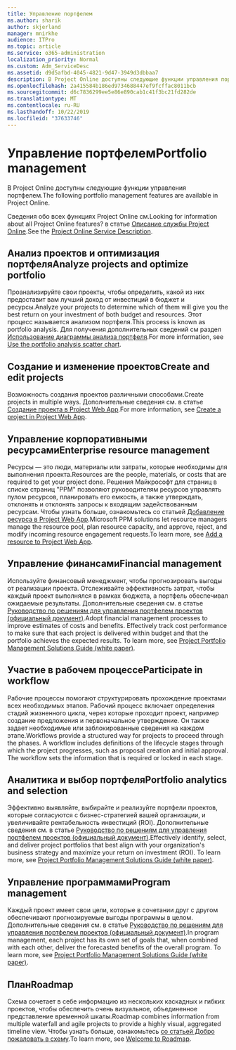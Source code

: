 ```yaml
---
title: Управление портфелем
ms.author: sharik
author: skjerland
manager: mnirkhe
audience: ITPro
ms.topic: article
ms.service: o365-administration
localization_priority: Normal
ms.custom: Adm_ServiceDesc
ms.assetid: d9d5afbd-4045-4821-9d47-3949d3dbbaa7
description: В Project Online доступны следующие функции управления портфелем.
ms.openlocfilehash: 2a415584b186ed9734688447ef9fcffac8011bcb
ms.sourcegitcommit: d6c7836299ee5e86e890cab1c41f3bc21fd282de
ms.translationtype: MT
ms.contentlocale: ru-RU
ms.lasthandoff: 10/22/2019
ms.locfileid: "37633746"
---
```

# <a name="portfolio-management"></a><span data-ttu-id="809c4-103">Управление портфелем</span><span class="sxs-lookup"><span data-stu-id="809c4-103">Portfolio management</span></span>

<span data-ttu-id="809c4-104">В Project Online доступны следующие функции управления портфелем.</span><span class="sxs-lookup"><span data-stu-id="809c4-104">The following portfolio management features are available in Project Online.</span></span>
  
<span data-ttu-id="809c4-105">Сведения обо всех функциях Project Online см.</span><span class="sxs-lookup"><span data-stu-id="809c4-105">Looking for information about all Project Online features?</span></span> <span data-ttu-id="809c4-106">в статье [Описание службы Project Online](project-online-service-description.md).</span><span class="sxs-lookup"><span data-stu-id="809c4-106">See the [Project Online Service Description](project-online-service-description.md).</span></span>
  
## <a name="analyze-projects-and-optimize-portfolio"></a><span data-ttu-id="809c4-107">Анализ проектов и оптимизация портфеля</span><span class="sxs-lookup"><span data-stu-id="809c4-107">Analyze projects and optimize portfolio</span></span>

<span data-ttu-id="809c4-108">Проанализируйте свои проекты, чтобы определить, какой из них предоставит вам лучший доход от инвестиций в бюджет и ресурсы.</span><span class="sxs-lookup"><span data-stu-id="809c4-108">Analyze your projects to determine which of them will give you the best return on your investment of both budget and resources.</span></span> <span data-ttu-id="809c4-109">Этот процесс называется анализом портфеля.</span><span class="sxs-lookup"><span data-stu-id="809c4-109">This process is known as portfolio analysis.</span></span> <span data-ttu-id="809c4-110">Для получения дополнительных сведений см раздел [Использование диаграммы анализа портфеля](http://go.microsoft.com/fwlink/?LinkID=823665&amp;clcid=0x409).</span><span class="sxs-lookup"><span data-stu-id="809c4-110">For more information, see [Use the portfolio analysis scatter chart](http://go.microsoft.com/fwlink/?LinkID=823665&amp;clcid=0x409).</span></span>
  
## <a name="create-and-edit-projects"></a><span data-ttu-id="809c4-111">Создание и изменение проектов</span><span class="sxs-lookup"><span data-stu-id="809c4-111">Create and edit projects</span></span>

<span data-ttu-id="809c4-112">Возможность создания проектов различными способами.</span><span class="sxs-lookup"><span data-stu-id="809c4-112">Create projects in multiple ways.</span></span> <span data-ttu-id="809c4-113">Дополнительные сведения см. в статье [Создание проекта в Project Web App](http://go.microsoft.com/fwlink/?LinkID=746895&amp;clcid=0x409).</span><span class="sxs-lookup"><span data-stu-id="809c4-113">For more information, see [Create a project in Project Web App](http://go.microsoft.com/fwlink/?LinkID=746895&amp;clcid=0x409).</span></span>
  
## <a name="enterprise-resource-management"></a><span data-ttu-id="809c4-114">Управление корпоративными ресурсами</span><span class="sxs-lookup"><span data-stu-id="809c4-114">Enterprise resource management</span></span>

<span data-ttu-id="809c4-115">Ресурсы — это люди, материалы или затраты, которые необходимы для выполнения проекта.</span><span class="sxs-lookup"><span data-stu-id="809c4-115">Resources are the people, materials, or costs that are required to get your project done.</span></span> <span data-ttu-id="809c4-116">Решения Майкрософт для страниц в списке страниц "PPM" позволяют руководителям ресурсов управлять пулом ресурсов, планировать его емкость, а также утверждать, отклонять и отклонять запросы к входящим задействованным ресурсам. Чтобы узнать больше, ознакомьтесь со статьей [Добавление ресурса в Project Web App](https://go.microsoft.com/fwlink/p/?LinkId=271320).</span><span class="sxs-lookup"><span data-stu-id="809c4-116">Microsoft PPM solutions let resource managers manage the resource pool, plan resource capacity, and approve, reject, and modify incoming resource engagement requests.To learn more, see [Add a resource to Project Web App](https://go.microsoft.com/fwlink/p/?LinkId=271320).</span></span>
  
## <a name="financial-management"></a><span data-ttu-id="809c4-117">Управление финансами</span><span class="sxs-lookup"><span data-stu-id="809c4-117">Financial management</span></span>

<span data-ttu-id="809c4-p105">Используйте финансовый менеджмент, чтобы прогнозировать выгоды от реализации проекта. Отслеживайте эффективность затрат, чтобы каждый проект выполнялся в рамках бюджета, а портфель обеспечивал ожидаемые результаты. Дополнительные сведения см. в статье [Руководство по решениям для управления портфелем проектов (официальный документ)](https://go.microsoft.com/fwlink/p/?LinkId=402633).</span><span class="sxs-lookup"><span data-stu-id="809c4-p105">Adopt financial management processes to improve estimates of costs and benefits. Effectively track cost performance to make sure that each project is delivered within budget and that the portfolio achieves the expected results. To learn more, see [Project Portfolio Management Solutions Guide (white paper)](https://go.microsoft.com/fwlink/p/?LinkId=402633).</span></span>
  
## <a name="participate-in-workflow"></a><span data-ttu-id="809c4-121">Участие в рабочем процессе</span><span class="sxs-lookup"><span data-stu-id="809c4-121">Participate in workflow</span></span>

<span data-ttu-id="809c4-p106">Рабочие процессы помогают структурировать прохождение проектами всех необходимых этапов. Рабочий процесс включает определения стадий жизненного цикла, через которые проходит проект, например создание предложения и первоначальное утверждение. Он также задает необходимые или заблокированные сведения на каждом этапе.</span><span class="sxs-lookup"><span data-stu-id="809c4-p106">Workflows provide a structured way for projects to proceed through the phases. A workflow includes definitions of the lifecycle stages through which the project progresses, such as proposal creation and initial approval. The workflow sets the information that is required or locked in each stage.</span></span>
  
## <a name="portfolio-analytics-and-selection"></a><span data-ttu-id="809c4-125">Аналитика и выбор портфеля</span><span class="sxs-lookup"><span data-stu-id="809c4-125">Portfolio analytics and selection</span></span>

<span data-ttu-id="809c4-p107">Эффективно выявляйте, выбирайте и реализуйте портфели проектов, которые согласуются с бизнес-стратегией вашей организации, и увеличивайте рентабельность инвестиций (ROI). Дополнительные сведения см. в статье [Руководство по решениям для управления портфелем проектов (официальный документ)](https://go.microsoft.com/fwlink/p/?LinkId=402633).</span><span class="sxs-lookup"><span data-stu-id="809c4-p107">Effectively identify, select, and deliver project portfolios that best align with your organization's business strategy and maximize your return on investment (ROI). To learn more, see [Project Portfolio Management Solutions Guide (white paper)](https://go.microsoft.com/fwlink/p/?LinkId=402633).</span></span>
  
## <a name="program-management"></a><span data-ttu-id="809c4-128">Управление программами</span><span class="sxs-lookup"><span data-stu-id="809c4-128">Program management</span></span>

<span data-ttu-id="809c4-p108">Каждый проект имеет свои цели, которые в сочетании друг с другом обеспечивают прогнозируемые выгоды программы в целом. Дополнительные сведения см. в статье [Руководство по решениям для управления портфелем проектов (официальный документ)](https://go.microsoft.com/fwlink/p/?LinkId=402633).</span><span class="sxs-lookup"><span data-stu-id="809c4-p108">In program management, each project has its own set of goals that, when combined with each other, deliver the forecasted benefits of the overall program. To learn more, see [Project Portfolio Management Solutions Guide (white paper)](https://go.microsoft.com/fwlink/p/?LinkId=402633).</span></span>
  
## <a name="roadmap"></a><span data-ttu-id="809c4-131">План</span><span class="sxs-lookup"><span data-stu-id="809c4-131">Roadmap</span></span>

<span data-ttu-id="809c4-132">Схема сочетает в себе информацию из нескольких каскадных и гибких проектов, чтобы обеспечить очень визуальное, объединенное представление временной шкалы.</span><span class="sxs-lookup"><span data-stu-id="809c4-132">Roadmap combines information from multiple waterfall and agile projects to provide a highly visual, aggregated timeline view.</span></span> <span data-ttu-id="809c4-133">Чтобы узнать больше, ознакомьтесь [со статьей Добро пожаловать в схему](https://support.office.com/article/video-welcome-to-roadmap-57764149-51b8-468f-a50d-9ea6a4fd835a).</span><span class="sxs-lookup"><span data-stu-id="809c4-133">To learn more, see [Welcome to Roadmap](https://support.office.com/article/video-welcome-to-roadmap-57764149-51b8-468f-a50d-9ea6a4fd835a).</span></span>

